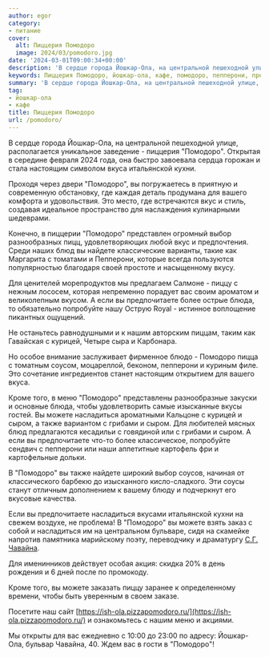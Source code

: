 ```yaml
---
author: egor
category:
- питание
cover:
  alt: Пиццерия Помодоро
  image: 2024/03/pomodoro.jpg
date: '2024-03-01T09:00:34+00:00'
description: 'В сердце города Йошкар-Ола, на центральной пешеходной улице, располагается уникальное заведение - пиццерия "Помодоро". Открытая в середине февраля 2024...'
keywords: Пиццерия Помодоро, йошкар-ола, кафе, помодоро, пепперони, предпочитаете, можете, насладиться, сыром, йошкар, ола, настоящим, вкуса, итальянской, кухни, вашего, это, вкус
summary: 'В сердце города Йошкар-Ола, на центральной пешеходной улице, располагается уникальное заведение - пиццерия "Помодоро". Открытая в середине февраля 2024...'
tag:
- йошкар-ола
- кафе
title: Пиццерия Помодоро
url: /pomodoro/
---
```


В сердце города Йошкар\-Ола, на центральной пешеходной улице, располагается уникальное заведение \- пиццерия "Помодоро". Открытая в середине февраля 2024 года, она быстро завоевала сердца горожан и стала настоящим символом вкуса итальянской кухни.

Проходя через двери "Помодоро", вы погружаетесь в приятную и современную обстановку, где каждая деталь продумана для вашего комфорта и удовольствия. Это место, где встречаются вкус и стиль, создавая идеальное пространство для наслаждения кулинарными шедеврами.

Конечно, в пиццерии "Помодоро" представлен огромный выбор разнообразных пицц, удовлетворяющих любой вкус и предпочтения. Среди наших блюд вы найдете классические варианты, такие как Маргарита с томатами и Пепперони, которые всегда пользуются популярностью благодаря своей простоте и насыщенному вкусу.

Для ценителей морепродуктов мы предлагаем Салмоне \- пиццу с нежным лососем, которая непременно порадует вас своим ароматом и великолепным вкусом. А если вы предпочитаете более острые блюда, то обязательно попробуйте нашу Острую Royal - истинное воплощение пикантных ощущений.

Не останьтесь равнодушными и к нашим авторским пиццам, таким как Гавайская с курицей, Четыре сыра и Карбонара.

Но особое внимание заслуживает фирменное блюдо \- Помодоро пицца с томатным соусом, моцареллой, беконом, пепперони и куриным филе. Это сочетание ингредиентов станет настоящим открытием для вашего вкуса.

Кроме того, в меню "Помодоро" представлены разнообразные закуски и основные блюда, чтобы удовлетворить самые изысканные вкусы гостей. Вы можете насладиться ароматными Кальцоне с курицей и сыром, а также вариантом с грибами и сыром. Для любителей мясных блюд предлагаются кесадильи с говядиной или с грибами и сыром. А если вы предпочитаете что-то более классическое, попробуйте сендвич с пепперони или наши аппетитные картофель фри и картофельные дольки.

В "Помодоро" вы также найдете широкий выбор соусов, начиная от классического барбекю до изысканного кисло-сладкого. Эти соусы станут отличным дополнением к вашему блюду и подчеркнут его вкусовые качества.

Если вы предпочитаете насладиться вкусами итальянской кухни на свежем воздухе, не проблема! В "Помодоро" вы можете взять заказ с собой и насладиться им на центральном бульваре, сидя на скамейке напротив памятника марийскому поэту, переводчику и драматургу [С.Г. Чавайна](/pamyatnik-chavajnu/).

Для именинников действует особая акция: скидка 20% в день рождения и 6 дней после по промокоду.

Кроме того, вы можете заказать пиццу заранее к определенному времени, чтобы быть уверенным в своем заказе.

Посетите наш сайт [https://ish-ola.pizzapomodoro.ru/](https://ish-ola.pizzapomodoro.ru/) и ознакомьтесь с нашим меню и акциями.

Мы открыты для вас ежедневно с 10:00 до 23:00 по адресу: Йошкар-Ола, бульвар Чавайна, 40. Ждем вас в гости в "Помодоро"!